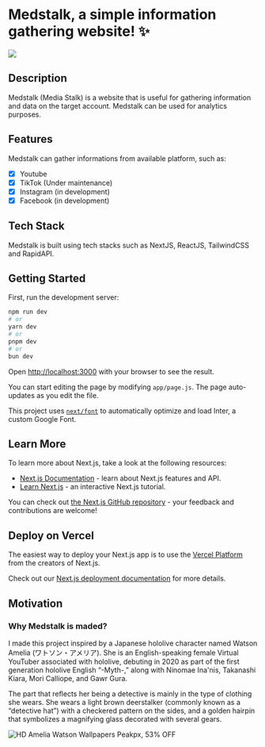 # Medstalk, a simple information gathering website! ✨

![](assets/20240603_225122_cover.png)

## Description

Medstalk (Media Stalk) is a website that is useful for gathering information and data on the target account. Medstalk can be used for analytics purposes.

## Features

Medstalk can gather informations from available platform, such as:

* [X] Youtube
* [X] TikTok (Under maintenance)
* [X] Instagram (in development)
* [X] Facebook (in development)

## Tech Stack

Medstalk is built using tech stacks such as NextJS, ReactJS, TailwindCSS and RapidAPI.

## Getting Started

First, run the development server:

```bash
npm run dev
# or
yarn dev
# or
pnpm dev
# or
bun dev
```

Open [http://localhost:3000](http://localhost:3000) with your browser to see the result.

You can start editing the page by modifying `app/page.js`. The page auto-updates as you edit the file.

This project uses [`next/font`](https://nextjs.org/docs/basic-features/font-optimization) to automatically optimize and load Inter, a custom Google Font.

## Learn More

To learn more about Next.js, take a look at the following resources:

- [Next.js Documentation](https://nextjs.org/docs) - learn about Next.js features and API.
- [Learn Next.js](https://nextjs.org/learn) - an interactive Next.js tutorial.

You can check out [the Next.js GitHub repository](https://github.com/vercel/next.js/) - your feedback and contributions are welcome!

## Deploy on Vercel

The easiest way to deploy your Next.js app is to use the [Vercel Platform](https://vercel.com/new?utm_medium=default-template&filter=next.js&utm_source=create-next-app&utm_campaign=create-next-app-readme) from the creators of Next.js.

Check out our [Next.js deployment documentation](https://nextjs.org/docs/deployment) for more details.

## Motivation

### Why Medstalk is maded?

I made this project inspired by a Japanese hololive character named Watson Amelia (ワトソン・アメリア). She is an English-speaking female Virtual YouTuber associated with hololive, debuting in 2020 as part of the first generation hololive English “-Myth-,” along with Ninomae Ina'nis, Takanashi Kiara, Mori Calliope, and Gawr Gura.

The part that reflects her being a detective is mainly in the type of clothing she wears. She wears a light brown deerstalker (commonly known as a “detective hat”) with a checkered pattern on the sides, and a golden hairpin that symbolizes a magnifying glass decorated with several gears.

![HD Amelia Watson Wallpapers Peakpx, 53% OFF](https://w0.peakpx.com/wallpaper/446/168/HD-wallpaper-anime-virtual-youtuber-hololive-watson-amelia.jpg)

